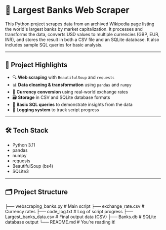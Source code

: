 # 🏦 Largest Banks Web Scraper

This Python project scrapes data from an archived Wikipedia page listing the world's largest banks by market capitalization. It processes and transforms the data, converts USD values to multiple currencies (GBP, EUR, INR), and stores the result in both a CSV file and an SQLite database. It also includes sample SQL queries for basic analysis.

---

## 📌 Project Highlights

- 🔍 **Web scraping** with `BeautifulSoup` and `requests`
- 📊 **Data cleaning & transformation** using `pandas` and `numpy`
- 💱 **Currency conversion** using real-world exchange rates
- 🗃️ **Storage** in CSV and SQLite database formats
- 🧠 **Basic SQL queries** to demonstrate insights from the data
- 📝 **Logging system** to track script progress

---

## 🛠️ Tech Stack

- Python 3.11
- pandas
- numpy
- requests
- BeautifulSoup (bs4)
- SQLite3

---

## 🗂️ Project Structure

├── webscraping_banks.py          # Main script
├── exchange_rate.csv             # Currency rates
├── code_log.txt                  # Log of script progress
├── Largest_banks_data.csv        # Final output data (CSV)
├── Banks.db                      # SQLite database output
└── README.md                     # You’re reading it!
